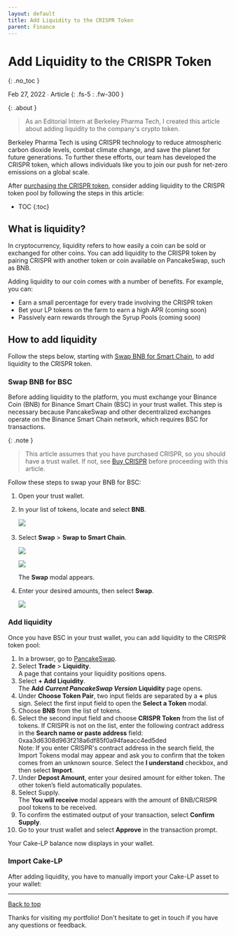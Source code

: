```yaml
---
layout: default
title: Add Liquidity to the CRISPR Token
parent: Finance
---
```


# Add Liquidity to the CRISPR Token
{: .no_toc }

Feb 27, 2022 ∙ Article
{: .fs-5 : .fw-300 }

{:  .about }
>As an Editorial Intern at Berkeley Pharma Tech, I created this article about adding liquidity to the company's crypto token.

Berkeley Pharma Tech is using CRISPR technology to reduce atmospheric carbon dioxide levels, combat climate change, and save the planet for future generations. To further these efforts, our team has developed the CRISPR token, which allows individuals like you to join our push for net-zero emissions on a global scale.

After [purchasing the CRISPR token](link), consider adding liquidity to the CRISPR token pool by following the steps in this article:

- TOC
{:toc} 

## What is liquidity?

In cryptocurrency, liquidity refers to how easily a coin can be sold or exchanged for other coins. You can add liquidity to the CRISPR token by pairing CRISPR with another token or coin available on PancakeSwap, such as BNB.

Adding liquidity to our coin comes with a number of benefits. For example, you can:

- Earn a small percentage for every trade involving the CRISPR token
- Bet your LP tokens on the farm to earn a high APR (coming soon)
- Passively earn rewards through the Syrup Pools (coming soon)

## How to add liquidity 

Follow the steps below, starting with [Swap BNB for Smart Chain](#swap-bnb-for-smart-chain), to add liquidity to the CRISPR token.

### Swap BNB for BSC

Before adding liquidity to the platform, you must exchange your Binance Coin (BNB) for Binance Smart Chain (BSC) in your trust wallet. This step is necessary because PancakeSwap and other decentralized exchanges operate on the Binance Smart Chain network, which requires BSC for transactions.

{:  .note }
> This article assumes that you have purchased CRISPR, so you should have a trust wallet. If not, see [Buy CRISPR](article) before proceeding with this article.

Follow these steps to swap your BNB for BSC:

1.  Open your trust wallet.
2.  In your list of tokens, locate and select **BNB**.  
      
    ![](https://miro.medium.com/v2/resize:fit:875/1*NMud74v-EwpsvriQeSiF4w.png)   
3.  Select **Swap** > **Swap to Smart Chain**.  
      
    ![](https://miro.medium.com/v2/resize:fit:875/1*orcEyyLuz85k1T5s4Mx0YQ.png)  
      
    ![](https://miro.medium.com/v2/resize:fit:875/1*LHXkvuLf-r_P27z9VaRVvQ.png)  
      
    The **Swap** modal appears.  
4.  Enter your desired amounts, then select **Swap**.  
      
    ![](https://miro.medium.com/v2/resize:fit:698/1*Q0DCdX8zVXV5grVFDEWz6A.png)

### Add liquidity

Once you have BSC in your trust wallet, you can add liquidity to the CRISPR token pool:

1.  In a browser, go to [PancakeSwap](https://pancakeswap.finance/).
2.  Select **Trade** \> **Liquidity**.  
    A page that contains your liquidity positions opens.
3.  Select **\+ Add Liquidity**.  
    The **Add** _**Current PancakeSwap Version**_ **Liquidity** page opens.
4.  Under **Choose Token Pair**, two input fields are separated by a **+** plus sign. Select the first input field to open the **Select a Token** modal.
5.  Choose **BNB** from the list of tokens.
6.  Select the second input field and choose **CRISPR Token** from the list of tokens. If CRISPR is not on the list, enter the following contract address in the **Search name or paste address** field: 0xaa3d6308d963f218a6df85f0a94faeacc4ed5ded  
    Note: If you enter CRISPR's contract address in the search field, the Import Tokens modal may appear and ask you to confirm that the token comes from an unknown source. Select the **I understand** checkbox, and then select **Import**.
7.  Under **Depost Amount**, enter your desired amount for either token. The other token’s field automatically populates.
8.  Select Supply.  
    The **You will receive** modal appears with the amount of BNB/CRISPR pool tokens to be received.
9.  To confirm the estimated output of your transaction, select **Confirm Supply**.
10.  Go to your trust wallet and select **Approve** in the transaction prompt.

Your Cake-LP balance now displays in your wallet.

### Import Cake-LP

After adding liquidity, you have to manually import your Cake-LP asset to your wallet:



---

[Back to top](#top)

Thanks for visiting my portfolio! Don't hesitate to get in touch if you have any questions or feedback.

